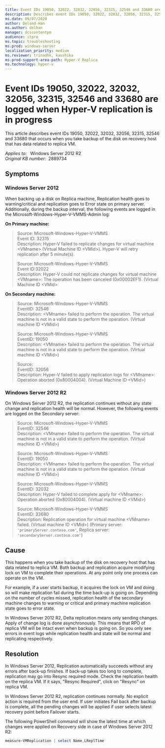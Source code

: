 ```yaml
---
title: Event IDs 19050, 32022, 32032, 32056, 32315, 32546 and 33680 are logged when Hyper-V replication is in progress
description: Describes event IDs 19050, 32022, 32032, 32056, 32315, 32546 and 33680 that occurs when you take backup of the disk on recovery host that has data related to replica VM.
ms.date: 09/07/2020
author: Deland-Han
ms.author: delhan
manager: dcscontentpm
audience: itpro
ms.topic: troubleshooting
ms.prod: windows-server
localization_priority: medium
ms.reviewer: trinadhk, kaushika
ms.prod-support-area-path: Hyper-V Replica
ms.technology: hyper-v
---
```

# Event IDs 19050, 32022, 32032, 32056, 32315, 32546 and 33680 are logged when Hyper-V replication is in progress

This article describes event IDs 19050, 32022, 32032, 32056, 32315, 32546 and 33680 that occurs when you take backup of the disk on recovery host that has data related to replica VM.

_Applies to:_ &nbsp; Windows Server 2012 R2  
_Original KB number:_ &nbsp;2889734

## Symptoms

### Windows Server 2012

When backing up a disk on Replica machine, Replication health goes to warning/critical and replication goes to Error state on primary server. Additionally, during the backup interval, the following events are logged in the Microsoft-Windows-Hyper-V-VMMS-Admin log:

**On Primary machine:**  

> Source: Microsoft-Windows-Hyper-V-VMMS  
Event ID: 32315  
Description: Hyper-V failed to replicate changes for virtual machine \<VMname> (Virtual Machine ID \<VMid>). Hyper-V will retry replication after 5 minute(s).
>
> Source: Microsoft-Windows-Hyper-V-VMMS  
Event ID:32022  
Description: Hyper-V could not replicate changes for virtual machine \<VMname>: The operation has been canceled (0x00002EF1). (Virtual Machine ID \<VMid>  

**On Secondary machine:**

> Source: Microsoft-Windows-Hyper-V-VMMS  
EventID: 32546  
Description: \<VMname> failed to perform the operation. The virtual machine is not in a valid state to perform the operation. (Virtual machine ID \<VMid>)
>
> Source: Microsoft-Windows-Hyper-V-VMMS  
EventID: 19050  
Description: \<VMname> failed to perform the operation. The virtual machine is not in a valid state to perform the operation. (Virtual machine ID \<VMid>)
>
> Source:  
EventID: 32056  
Description: Hyper-V failed to apply replication logs for \<VMname>: Operation aborted (0x80004004). (Virtual Machine ID \<VMid>)

### Windows Server 2012 R2

On Windows Server 2012 R2, the replication continues without any state change and replication health will be normal. However, the following events are logged on the Secondary server:

> Source: Microsoft-Windows-Hyper-V-VMMS  
EventID: 32546  
Description: \<VMname> failed to perform the operation. The virtual machine is not in a valid state to perform the operation. (Virtual machine ID \<VMid>)
>
> Source: Microsoft-Windows-Hyper-V-VMMS  
EventID: 19050  
Description: \<VMname> failed to perform the operation. The virtual machine is not in a valid state to perform the operation. (Virtual machine ID \<VMid>)
>
> Source: Microsoft-Windows-Hyper-V-VMMS  
EventID: 32032  
Description: Hyper-V failed to complete apply for \<VMname>: Operation aborted (0x80004004). (Virtual machine ID \<VMid>)
>
> Source: Microsoft-Windows-Hyper-V-VMMS  
EventID: 33680  
Description: Replication operation for virtual machine \<VMname> failed. (Virtual machine ID \<VMid>) (Primary server: `'primaryServer.contoso.com'`, Replica server: `'secondaryServer.contoso.com'`)

## Cause

This happens when you take backup of the disk on recovery host that has data related to replica VM. Both backup and replication acquire modifying lock on VM to complete their operations. At any point only one process can operate on the VM.

For example, if a user starts backup, it acquires the lock on VM and doing so will make replication fail during the time back-up is going on. Depending on the number of cycles missed, replication health of the secondary machine changes to warning or critical and primary machine replication state goes to error state.

In Windows Server 2012 R2, Delta replication means only sending changes. Apply of change log is done asynchronously. This means that RPO of replica VM will be intact even when backup is going on. So you only see errors in event logs while replication health and state will be normal and replicating respectively.

## Resolution

In Windows Server 2012, Replication automatically succeeds without any errors after back-up finishes. If back-up takes too long to complete, replication may go into Resync required mode. Check the replication health on the replica VM. If it says, "Resync Required", click on "Resync" on replica VM.

In Windows Server 2012 R2, replication continues normally. No explicit action is required from the user end. If user initiates Fail back after backup is complete, all the pending changes will be applied if user selects latest recovery point before Failover starts.

The following PowerShell command will show the latest time at which changes were applied on Recovery side in case of Windows Server 2012 R2:

```powershell
measure-VMReplication | select Name,LReplTime
```

